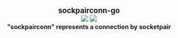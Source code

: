 
<p align="center">
  <b>
    <span style="font-size:larger;">sockpairconn-go</span>
  </b>
  <br />
   <a href="https://travis-ci.org/detailyang/sockpairconn-go"><img src="https://travis-ci.org/detailyang/sockpairconn-go.svg?branch=master" /></a>
   <a href="https://ci.appveyor.com/project/detailyang/sockpairconn-go"><img src="https://ci.appveyor.com/api/projects/status/nminv3sm2h2lb1ps?svg=true" /></a>
   <br />
   <b>"sockpairconn" represents a connection by socketpair</b>
</p>
